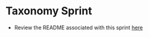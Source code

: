 # Taxonomy Sprint
- Review the README associated with this sprint [here](http://fulcrum.hackreactor.com/content/sprint-taxonomy.html)
